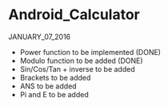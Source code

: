 # Android_Calculator
JANUARY_07_2016
- Power function to be implemented (DONE)
- Modulo function to be added (DONE)
- Sin/Cos/Tan + inverse to be added
- Brackets to be added
- ANS to be added
- Pi and E to be added
